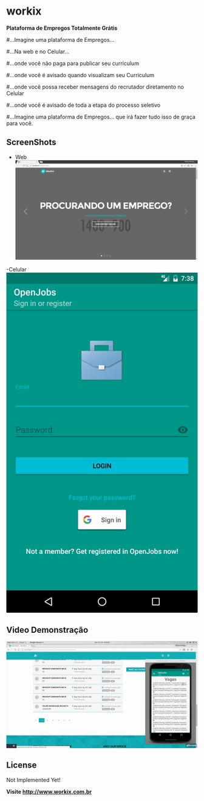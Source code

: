 # workix
**Plataforma de Empregos Totalmente Grátis**

#...Imagine uma plataforma de Empregos...

#...Na web e no Celular...

#...onde você não paga para publicar seu currículum

#...onde você é avisado quando visualizam seu Curriculum

#...onde você possa receber mensagens do recrutador diretamento no Celular

#...onde você é avisado de toda a etapa do processo seletivo

#...Imagine uma plataforma de Empregos... que irá fazer tudo isso de graça para você.

ScreenShots
--
- Web
![Workix Web ScreenShot](https://github.com/frmichetti/workix/blob/master/web.png)

-Celular
![Workix Web ScreenShot](https://github.com/frmichetti/workix/blob/master/android.png)

Video Demonstração
--

[![See on Youtube](https://github.com/frmichetti/workix/blob/master/workix.gif)](https://www.youtube.com/playlist?list=PLDzyDVZ4JbDhYUQvZf_fti3kDujvt4o5F)

License
--
Not Implemented Yet!


**Visite http://www.workix.com.br**
